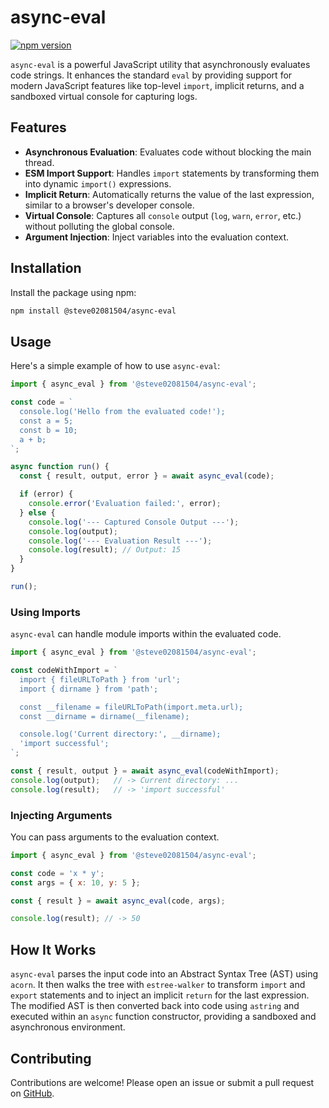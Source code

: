 # async-eval

[![npm version](https://badge.fury.io/js/@steve02081504/async-eval.svg)](https://badge.fury.io/js/@steve02081504/async-eval)

`async-eval` is a powerful JavaScript utility that asynchronously evaluates code strings. It enhances the standard `eval` by providing support for modern JavaScript features like top-level `import`, implicit returns, and a sandboxed virtual console for capturing logs.

## Features

- **Asynchronous Evaluation**: Evaluates code without blocking the main thread.
- **ESM Import Support**: Handles `import` statements by transforming them into dynamic `import()` expressions.
- **Implicit Return**: Automatically returns the value of the last expression, similar to a browser's developer console.
- **Virtual Console**: Captures all `console` output (`log`, `warn`, `error`, etc.) without polluting the global console.
- **Argument Injection**: Inject variables into the evaluation context.

## Installation

Install the package using npm:

```bash
npm install @steve02081504/async-eval
```

## Usage

Here's a simple example of how to use `async-eval`:

```javascript
import { async_eval } from '@steve02081504/async-eval';

const code = `
  console.log('Hello from the evaluated code!');
  const a = 5;
  const b = 10;
  a + b;
`;

async function run() {
  const { result, output, error } = await async_eval(code);

  if (error) {
    console.error('Evaluation failed:', error);
  } else {
    console.log('--- Captured Console Output ---');
    console.log(output);
    console.log('--- Evaluation Result ---');
    console.log(result); // Output: 15
  }
}

run();
```

### Using Imports

`async-eval` can handle module imports within the evaluated code.

```javascript
import { async_eval } from '@steve02081504/async-eval';

const codeWithImport = `
  import { fileURLToPath } from 'url';
  import { dirname } from 'path';

  const __filename = fileURLToPath(import.meta.url);
  const __dirname = dirname(__filename);

  console.log('Current directory:', __dirname);
  'import successful';
`;

const { result, output } = await async_eval(codeWithImport);
console.log(output);   // -> Current directory: ...
console.log(result);   // -> 'import successful'
```

### Injecting Arguments

You can pass arguments to the evaluation context.

```javascript
import { async_eval } from '@steve02081504/async-eval';

const code = 'x * y';
const args = { x: 10, y: 5 };

const { result } = await async_eval(code, args);

console.log(result); // -> 50
```

## How It Works

`async-eval` parses the input code into an Abstract Syntax Tree (AST) using `acorn`. It then walks the tree with `estree-walker` to transform `import` and `export` statements and to inject an implicit `return` for the last expression. The modified AST is then converted back into code using `astring` and executed within an `async` function constructor, providing a sandboxed and asynchronous environment.

## Contributing

Contributions are welcome! Please open an issue or submit a pull request on [GitHub](https://github.com/steve02081504/async-eval).
